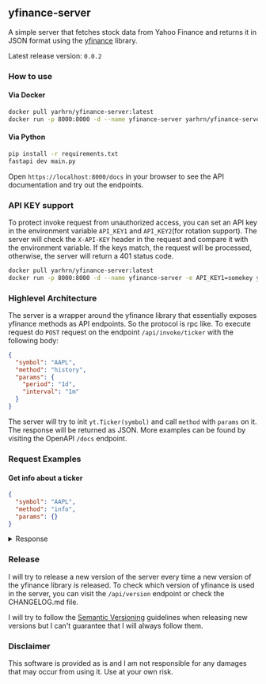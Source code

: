 ## yfinance-server

A simple server that fetches stock data from Yahoo Finance and returns it in JSON format
using the [yfinance](https://github.com/ranaroussi/yfinance) library.

Latest release version: `0.0.2`

### How to use

#### Via Docker

```bash
docker pull yarhrn/yfinance-server:latest
docker run -p 8000:8000 -d --name yfinance-server yarhrn/yfinance-server:latest
```

#### Via Python

```bash
pip install -r requirements.txt
fastapi dev main.py
```

Open `https://localhost:8000/docs` in your browser to see the API documentation and try out the endpoints.

### API KEY support
To protect invoke request from unauthorized access, you can set an API key in the environment variable `API_KEY1` and `API_KEY2`(for rotation support).
The server will check the `X-API-KEY` header in the request and compare it with the environment variable. If the keys match, the request will be processed, otherwise, the server will return a 401 status code.

```bash
docker pull yarhrn/yfinance-server:latest
docker run -p 8000:8000 -d --name yfinance-server -e API_KEY1=somekey yarhrn/yfinance-server:latest

```


### Highlevel Architecture

The server is a wrapper around the yfinance library that essentially exposes yfinance methods as API endpoints. So the protocol is rpc like.
To execute request do `POST` request on the endpoint `/api/invoke/ticker` with the following body:

```json
{
  "symbol": "AAPL",
  "method": "history",
  "params": {
    "period": "1d",
    "interval": "1m"
  }
}
```

The server will try to init `yt.Ticker(symbol)` and call `method` with `params` on it. The response will be returned as JSON. More examples can be found by visiting the OpenAPI `/docs` endpoint.

### Request Examples
#### Get info about a ticker
```json
{
  "symbol": "AAPL",
  "method": "info",
  "params": {}
}
```

<details>
  <summary>Response</summary>

  ```js
{
  "address1": "One Apple Park Way",
  "city": "Cupertino",
  "state": "CA",
  "zip": "95014",
  "country": "United States",
  "phone": "408 996 1010",
  "website": "https://www.apple.com",
  "industry": "Consumer Electronics",
  "industryKey": "consumer-electronics",
  "industryDisp": "Consumer Electronics",
  "sector": "Technology",
  "sectorKey": "technology",
  "sectorDisp": "Technology",
  "longBusinessSummary": "Apple Inc. designs, manufactures, and markets smartphones, personal computers, tablets, wearables, and accessories worldwide. The company offers iPhone, a line of smartphones; Mac, a line of personal computers; iPad, a line of multi-purpose tablets; and wearables, home, and accessories comprising AirPods, Apple TV, Apple Watch, Beats products, and HomePod. It also provides AppleCare support and cloud services; and operates various platforms, including the App Store that allow customers to discover and download applications and digital content, such as books, music, video, games, and podcasts. In addition, the company offers various services, such as Apple Arcade, a game subscription service; Apple Fitness+, a personalized fitness service; Apple Music, which offers users a curated listening experience with on-demand radio stations; Apple News+, a subscription news and magazine service; Apple TV+, which offers exclusive original content; Apple Card, a co-branded credit card; and Apple Pay, a cashless payment service, as well as licenses its intellectual property. The company serves consumers, and small and mid-sized businesses; and the education, enterprise, and government markets. It distributes third-party applications for its products through the App Store. The company also sells its products through its retail and online stores, and direct sales force; and third-party cellular network carriers, wholesalers, retailers, and resellers. Apple Inc. was founded in 1976 and is headquartered in Cupertino, California.",
  "fullTimeEmployees": 150000,
  "companyOfficers": [
    {
      "maxAge": 1,
      "name": "Mr. Timothy D. Cook",
      "age": 62,
      "title": "CEO & Director",
      "yearBorn": 1961,
      "fiscalYear": 2023,
      "totalPay": 16239562,
      "exercisedValue": 0,
      "unexercisedValue": 0
    },
    {
      "maxAge": 1,
      "name": "Mr. Luca  Maestri",
      "age": 60,
      "title": "CFO & Senior VP",
      "yearBorn": 1963,
      "fiscalYear": 2023,
      "totalPay": 4612242,
      "exercisedValue": 0,
      "unexercisedValue": 0
    },
    {
      "maxAge": 1,
      "name": "Mr. Jeffrey E. Williams",
      "age": 59,
      "title": "Chief Operating Officer",
      "yearBorn": 1964,
      "fiscalYear": 2023,
      "totalPay": 4637585,
      "exercisedValue": 0,
      "unexercisedValue": 0
    },
    {
      "maxAge": 1,
      "name": "Ms. Katherine L. Adams",
      "age": 59,
      "title": "Senior VP, General Counsel & Secretary",
      "yearBorn": 1964,
      "fiscalYear": 2023,
      "totalPay": 4618064,
      "exercisedValue": 0,
      "unexercisedValue": 0
    },
    {
      "maxAge": 1,
      "name": "Ms. Deirdre  O'Brien",
      "age": 56,
      "title": "Senior Vice President of Retail",
      "yearBorn": 1967,
      "fiscalYear": 2023,
      "totalPay": 4613369,
      "exercisedValue": 0,
      "unexercisedValue": 0
    },
    {
      "maxAge": 1,
      "name": "Mr. Chris  Kondo",
      "title": "Senior Director of Corporate Accounting",
      "fiscalYear": 2023,
      "exercisedValue": 0,
      "unexercisedValue": 0
    },
    {
      "maxAge": 1,
      "name": "Mr. James  Wilson",
      "title": "Chief Technology Officer",
      "fiscalYear": 2023,
      "exercisedValue": 0,
      "unexercisedValue": 0
    },
    {
      "maxAge": 1,
      "name": "Suhasini  Chandramouli",
      "title": "Director of Investor Relations",
      "fiscalYear": 2023,
      "exercisedValue": 0,
      "unexercisedValue": 0
    },
    {
      "maxAge": 1,
      "name": "Mr. Greg  Joswiak",
      "title": "Senior Vice President of Worldwide Marketing",
      "fiscalYear": 2023,
      "exercisedValue": 0,
      "unexercisedValue": 0
    },
    {
      "maxAge": 1,
      "name": "Mr. Adrian  Perica",
      "age": 49,
      "title": "Head of Corporate Development",
      "yearBorn": 1974,
      "fiscalYear": 2023,
      "exercisedValue": 0,
      "unexercisedValue": 0
    }
  ],
  "auditRisk": 6,
  "boardRisk": 1,
  "compensationRisk": 2,
  "shareHolderRightsRisk": 1,
  "overallRisk": 1,
  "governanceEpochDate": 1714521600,
  "compensationAsOfEpochDate": 1703980800,
  "irWebsite": "http://investor.apple.com/",
  "maxAge": 86400,
  "priceHint": 2,
  "previousClose": 189.84,
  "open": 189.38,
  "dayLow": 189.22,
  "dayHigh": 190.81,
  "regularMarketPreviousClose": 189.84,
  "regularMarketOpen": 189.38,
  "regularMarketDayLow": 189.22,
  "regularMarketDayHigh": 190.81,
  "dividendRate": 1,
  "dividendYield": 0.0053,
  "exDividendDate": 1715299200,
  "payoutRatio": 0.14930001,
  "fiveYearAvgDividendYield": 0.73,
  "beta": 1.264,
  "trailingPE": 29.482918,
  "forwardPE": 26.26141,
  "volume": 40771639,
  "regularMarketVolume": 40771639,
  "averageVolume": 64275736,
  "averageVolume10days": 58961950,
  "averageDailyVolume10Day": 58961950,
  "bid": 189.81,
  "ask": 189.91,
  "bidSize": 100,
  "askSize": 100,
  "marketCap": 2911485558784,
  "fiftyTwoWeekLow": 164.08,
  "fiftyTwoWeekHigh": 199.62,
  "priceToSalesTrailing12Months": 7.629219,
  "fiftyDayAverage": 174.111,
  "twoHundredDayAverage": 180.77705,
  "trailingAnnualDividendRate": 0.96,
  "trailingAnnualDividendYield": 0.00505689,
  "currency": "USD",
  "enterpriseValue": 2948922081280,
  "profitMargins": 0.26306,
  "floatShares": 15308474083,
  "sharesOutstanding": 15334099968,
  "sharesShort": 94308265,
  "sharesShortPriorMonth": 108782648,
  "sharesShortPreviousMonthDate": 1711584000,
  "dateShortInterest": 1714435200,
  "sharesPercentSharesOut": 0.0062,
  "heldPercentInsiders": 0.052199997,
  "heldPercentInstitutions": 0.57553,
  "shortRatio": 1.66,
  "shortPercentOfFloat": 0.0062,
  "impliedSharesOutstanding": 15467299840,
  "bookValue": 4.837,
  "priceToBook": 39.25367,
  "lastFiscalYearEnd": 1696032000,
  "nextFiscalYearEnd": 1727654400,
  "mostRecentQuarter": 1711756800,
  "earningsQuarterlyGrowth": -0.022,
  "netIncomeToCommon": 100389003264,
  "trailingEps": 6.44,
  "forwardEps": 7.23,
  "pegRatio": 2.62,
  "lastSplitFactor": "4:1",
  "lastSplitDate": 1598832000,
  "enterpriseToRevenue": 7.727,
  "enterpriseToEbitda": 22.749,
  "52WeekChange": 0.08995402,
  "SandP52WeekChange": 0.26490295,
  "lastDividendValue": 0.25,
  "lastDividendDate": 1715299200,
  "exchange": "NMS",
  "quoteType": "EQUITY",
  "symbol": "AAPL",
  "underlyingSymbol": "AAPL",
  "shortName": "Apple Inc.",
  "longName": "Apple Inc.",
  "firstTradeDateEpochUtc": 345479400,
  "timeZoneFullName": "America/New_York",
  "timeZoneShortName": "EDT",
  "uuid": "8b10e4ae-9eeb-3684-921a-9ab27e4d87aa",
  "messageBoardId": "finmb_24937",
  "gmtOffSetMilliseconds": -14400000,
  "currentPrice": 189.87,
  "targetHighPrice": 250,
  "targetLowPrice": 164,
  "targetMeanPrice": 202.26,
  "targetMedianPrice": 200,
  "recommendationMean": 2.1,
  "recommendationKey": "buy",
  "numberOfAnalystOpinions": 39,
  "totalCash": 67150.0.228,
  "totalCashPerShare": 4.379,
  "ebitda": 129629003776,
  "totalDebt": 104590.0.228,
  "quickRatio": 0.875,
  "currentRatio": 1.037,
  "totalRevenue": 381623009280,
  "debtToEquity": 140.968,
  "revenuePerShare": 24.537,
  "returnOnAssets": 0.22073999,
  "returnOnEquity": 1.4725,
  "freeCashflow": 84726874112,
  "operatingCashflow": 110563000320,
  "earningsGrowth": 0.007,
  "revenueGrowth": -0.043,
  "grossMargins": 0.45586,
  "ebitdaMargins": 0.33968,
  "operatingMargins": 0.30743,
  "financialCurrency": "USD",
  "trailingPegRatio": 2.2515
}
  ```
</details>

### Release

I will try to release a new version of the server every time a new version of the yfinance library is released.
To check which version of yfinance is used in the server, you can visit the `/api/version` endpoint or check the CHANGELOG.md file.

I will try to follow the [Semantic Versioning](https://semver.org/) guidelines when releasing new versions but I can't guarantee that I will always follow them.


### Disclaimer
This software is provided as is and I am not responsible for any damages that may occur from using it. Use at your own risk.